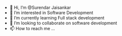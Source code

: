 - 👋 Hi, I’m @Surendar Jaisankar
- 👀 I’m interested in Software Development
- 🌱 I’m currently learning Full stack development
- 💞️ I’m looking to collaborate on software development
- 📫 How to reach me ...

<!---
Surendar-jai/Surendar-jai is a ✨ special ✨ repository because its `README.md` (this file) appears on your GitHub profile.
You can click the Preview link to take a look at your changes.
--->
